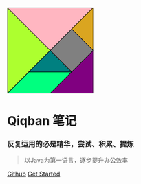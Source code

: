 ![logo](_media/logo.svg)

# Qiqban 笔记
### 反复运用的必是精华，尝试、积累、提炼
> 以Java为第一语言，逐步提升办公效率

[Github](https://github.com/qiqban/notes)
[Get Started](README.md)